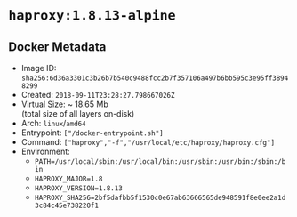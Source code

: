 # `haproxy:1.8.13-alpine`

## Docker Metadata

- Image ID: `sha256:6d36a3301c3b26b7b540c9488fcc2b7f357106a497b6bb595c3e95ff38948299`
- Created: `2018-09-11T23:28:27.798667026Z`
- Virtual Size: ~ 18.65 Mb  
  (total size of all layers on-disk)
- Arch: `linux`/`amd64`
- Entrypoint: `["/docker-entrypoint.sh"]`
- Command: `["haproxy","-f","/usr/local/etc/haproxy/haproxy.cfg"]`
- Environment:
  - `PATH=/usr/local/sbin:/usr/local/bin:/usr/sbin:/usr/bin:/sbin:/bin`
  - `HAPROXY_MAJOR=1.8`
  - `HAPROXY_VERSION=1.8.13`
  - `HAPROXY_SHA256=2bf5dafbb5f1530c0e67ab63666565de948591f8e0ee2a1d3c84c45e738220f1`
